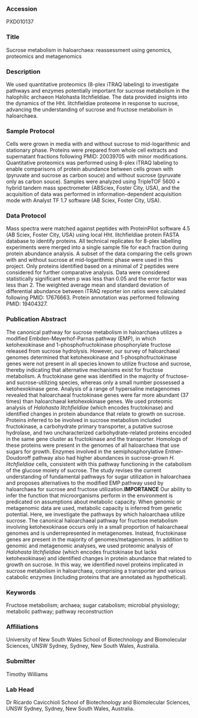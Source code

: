 ### Accession
PXD010137

### Title
Sucrose metabolism in haloarchaea: reassessment using genomics, proteomics and metagenomics

### Description
We used quantitative proteomics (8-plex iTRAQ labeling) to investigate pathways and enzymes potentially important for sucrose metabolism in the halophilic archaeon Halohasta litchfieldiae. The data provided insights into the dynamics of the Hht. litchfieldiae proteome in response to sucrose, advancing the understanding of sucrose and fructose metabolism in haloarchaea.

### Sample Protocol
Cells were grown in media with and without sucrose to mid-logarithmic and stationary phase. Proteins were prepared from whole cell extracts and supernatant fractions following PMID: 20039705 with minor modifications. Quantitative proteomics was performed using 8-plex iTRAQ labeling to enable comparisons of protein abundance between cells grown with (pyruvate and sucrose as carbon souce) and without sucrose (pyruvate only as carbon souce). Samples were analyzed using TripleTOF 5600 + hybrid tandem mass spectrometer (ABSciex, Foster City, USA), and the acquisition of data was performed in information-dependent acquisition mode with Analyst TF 1.7 software (AB Sciex, Foster City, USA).

### Data Protocol
Mass spectra were matched against peptides with ProteinPilot software 4.5 (AB Sciex, Foster City, USA) using local Hht. litchfieldiae protein FASTA database to identify proteins. All technical replicates for 8-plex labelling experiments were merged into a single sample file for each fraction during protein abundance analysis. A subset of the data comparing the cells grown with and without sucrose at mid-logarithmic phase were used in this project. Only proteins identified based on a minimal of 2 peptides were considered for further comparative analysis. Data were considered statistically significant when p was less than 0.05 and the error factor was less than 2. The weighted average mean and standard deviation of differential abundance between iTRAQ reporter ion ratios were calculated following PMID: 17676663. Protein annotation was performed following PMID: 19404327.

### Publication Abstract
The canonical pathway for sucrose metabolism in haloarchaea utilizes a modified Embden-Meyerhof-Parnas pathway (EMP), in which ketohexokinase and 1-phosphofructokinase phosphorylate fructose released from sucrose hydrolysis. However, our survey of haloarchaeal genomes determined that ketohexokinase and 1-phosphofructokinase genes were not present in all species known to utilize fructose and sucrose, thereby indicating that alternative mechanisms exist for fructose metabolism. A fructokinase gene was identified in the majority of fructose- and sucrose-utilizing species, whereas only a small number possessed a ketohexokinase gene. Analysis of a range of hypersaline metagenomes revealed that haloarchaeal fructokinase genes were far more abundant (37 times) than haloarchaeal ketohexokinase genes. We used proteomic analysis of <i>Halohasta litchfieldiae</i> (which encodes fructokinase) and identified changes in protein abundance that relate to growth on sucrose. Proteins inferred to be involved in sucrose metabolism included fructokinase, a carbohydrate primary transporter, a putative sucrose hydrolase, and two uncharacterized carbohydrate-related proteins encoded in the same gene cluster as fructokinase and the transporter. Homologs of these proteins were present in the genomes of all haloarchaea that use sugars for growth. Enzymes involved in the semiphosphorylative Entner-Doudoroff pathway also had higher abundances in sucrose-grown <i>H. litchfieldiae</i> cells, consistent with this pathway functioning in the catabolism of the glucose moiety of sucrose. The study revises the current understanding of fundamental pathways for sugar utilization in haloarchaea and proposes alternatives to the modified EMP pathway used by haloarchaea for sucrose and fructose utilization.<b>IMPORTANCE</b> Our ability to infer the function that microorganisms perform in the environment is predicated on assumptions about metabolic capacity. When genomic or metagenomic data are used, metabolic capacity is inferred from genetic potential. Here, we investigate the pathways by which haloarchaea utilize sucrose. The canonical haloarchaeal pathway for fructose metabolism involving ketohexokinase occurs only in a small proportion of haloarchaeal genomes and is underrepresented in metagenomes. Instead, fructokinase genes are present in the majority of genomes/metagenomes. In addition to genomic and metagenomic analyses, we used proteomic analysis of <i>Halohasta litchfieldiae</i> (which encodes fructokinase but lacks ketohexokinase) and identified changes in protein abundance that related to growth on sucrose. In this way, we identified novel proteins implicated in sucrose metabolism in haloarchaea, comprising a transporter and various catabolic enzymes (including proteins that are annotated as hypothetical).

### Keywords
Fructose metabolism; archaea; sugar catabolism; microbial physiology; metabolic pathway; pathway reconstruction

### Affiliations
University of New South Wales
School of Biotechnology and Biomolecular Sciences,  UNSW Sydney,  Sydney, New South Wales, Australia.

### Submitter
Timothy Williams

### Lab Head
Dr Ricardo Cavicchioli
School of Biotechnology and Biomolecular Sciences,  UNSW Sydney,  Sydney, New South Wales, Australia.


